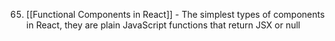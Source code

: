 65. [[Functional Components in React]] - The simplest types of components in React, they are plain JavaScript functions that return JSX or null